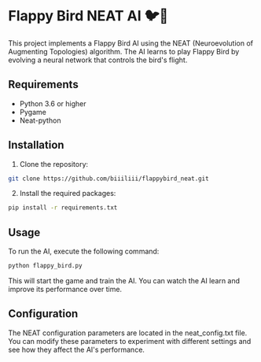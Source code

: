 # Flappy Bird NEAT AI 🐦🧠

This project implements a Flappy Bird AI using the NEAT (Neuroevolution of Augmenting Topologies) algorithm. The AI learns to play Flappy Bird by evolving a neural network that controls the bird's flight.

## Requirements

* Python 3.6 or higher
* Pygame
* Neat-python

## Installation

1. Clone the repository:
```bash
git clone https://github.com/biiiliii/flappybird_neat.git
```
2. Install the required packages:
```bash
pip install -r requirements.txt
```

## Usage
To run the AI, execute the following command:

```bash
python flappy_bird.py
```

This will start the game and train the AI. You can watch the AI learn and improve its performance over time.

## Configuration
The NEAT configuration parameters are located in the neat_config.txt file. You can modify these parameters to experiment with different settings and see how they affect the AI's performance.
